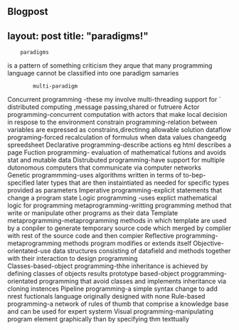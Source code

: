 Blogpost
---
layout: post
title:  "paradigms!"
---



		paradigms
is a pattern of something
criticism
they arque that many programming  language cannot be classified into one 
paradigm samaries
			
			multi-paradigm
Concurrent programming -these my involve multi-threading support for ` distributed computing ,message passing,shared or  futruere
Actor programming-concurrent computation with actors that make local  decision in respose to  the environment
constrain programming-relation between  variables  are expressed as constrains,directinng allowable solution
dataflow programing-forced recalculation of formulus when data values changeedg spreedsheet
Declarative programming-describe actions eg html describes a page
Fuction programming- evaluation of mathematical futions and avoids stat and mutable data
Distrubuted programming-have support for   multiple dutonomous computers that communicate via computer networks  
Genetic programmming-uses algorithms written in terms of to-bep-specified later types that are then instaintiated as needed for specific types provided as parameters
Imperative programming-explicit  statements that change a program state
Logic programming -uses explict mathematical logic for programming
metaprogramming-writting programming method that write or manipulate other programs as their data
 Template metaprogramming-metaprogramming methods in which template are used by a conpiler to generate temporary source code which merged by complier with rest of the source code and then  compier
Reflective programming-metaprogramming methods  program modifies or extends itself
 Objective-orientated-use data  structures  consisting of datafield and methods together  with their interaction to design programming  
Classes-based-object  programming-thhe inheritance is achieved by defining classes of objects results 
prototype based-object proggramming-orientated programming that  avoid classes and implements inheritance  via cloning instences
 Pipeline programming-a simple syntax change to add nrest fuctionals language originally designed with none
Rule-based programming-a network of rules of thumb that comprise a knowledge base and can be used for expert systerm
Visual programming-manipulating program element graphically than by specifying thm texttually                                                                                                                                                  
